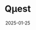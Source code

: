 ---
title: "Qμest"
type: landing
date: 2025-01-25
draft: false

sections:
  - block: hero
    content:
      title: "Qμe[st] research"
      #text: '<span class="text-xl">*Quantitative Ecology in Space and Time*</span>'
      text: | 
        <span class="text-xl">*Quantitative Ecology in Space and Time*</span>
        
        ‎ 
        ‎ 
        ‎‎ 
        ‎ 
        <img src='media/badge_kentucki.png?v=2' alt='Plethodon kentucki' class='w-32 h-auto mx-auto' style='width: 300px; height: auto;'>
      primary_action:
        text: Download CV
        url: https://drive.google.com/uc?export=download&id=1zADCDlIiJlx1vXKQ6NdMLwTZm7E6sS29
      secondary_action:
        text: See publications
        url: https://www.alexbaecher.com/publication/
      announcement:
        text: "🚨 **New preprint**:"
        link:
          text: "Baecher et al. (2025) Science of the Total Environment"
          url: https://ecoevorxiv.org/repository/view/9228/
    design:
      background:
        image:
          filename: log_alt.jpg
          filters:
            brightness: 0.5
          size: cover
          position: center
          parallax: true
          text_color_light: true

  - block: resume-biography
    content:
      username: admin
      # To link to a file, upload it to your `static/uploads/` folder
      #button:
        #url: https://drive.google.com/file/d/1zADCDlIiJlx1vXKQ6NdMLwTZm7E6sS29/view?usp=sharing
    design:
        #filename: 'log_cropped.jpg'
      biography:
        style: ''

  - block: markdown
    content:
      title: "Education"
      text: |
        **Ph.D., Interdisciplinary Ecology** | University of Florida (2024)
         - *Fellowship:* Doctoral Preeminence Research Fellowship
         - [Scheffers lab](https://www.schefferslab.com/) (Dept. Wildlife Ecology and Conservation) 

        **M.Sc., Biology** | Eastern Kentucky University (2017)
         - *Teaching Assistant*: Human Anatomy
         - [Richter lab](https://richterlab.weebly.com/) (Dept. Biology) 

        **B.Sc., Biology** | University of Arkansas (2014)
         - *Research Assistant*
         - [Willson lab](https://www.willsonlab.com/) (Dept. Biology) 


  - block: experience
    content:
      username: admin
    design:
      date_format: 'January 2006'

  - block: collection
    content:
      title: "Research" 
      count: 5
      archive:
        enable: true
        text: "See all projects →"
        link: project/
      filters:
        folders:
          - project
    design:
      view: card
      columns: 2

  - block: collection
    content:
      title: "Publications (since 2024)"
      count: 6
      archive:
        enable: true
        text: "See all publications →"
        link: publication/
      filters:
        folders:
          - publication
    design:
      view: citation
      columns: 2

  - block: collection
    content:
      title: "Select talks"
      count: 3
      archive:
        enable: true
        text: "See all talks →"
        link: talk/
      filters:
        folders:
          - talk
    design:
      view: card
      columns: 2

  - block: collection
    content:
      title: "R sandbox: 📊 Coding Tutorials"
      subtitle: "Data science tutorials and R programming guides"
      count: 2
      archive:
        enable: true
        text: "See all tutorials →"
        link: "post/"
      filters:
        folders:
          - post
    design:
      view: card
      columns: 2

  - block: markdown
    content:
      title: "Teaching & Mentoring"
      text: |

        Whether in a classroom or lab, teaching must be student-centered, holistic, and equitable. By  fostering a supportive, engaging environment and recognizing all of students’ needs  (educational, emotional, and biological), I empower students to demonstrate mastery or seek additional support as needed—an approach known to increase success and enhance well-being.

        <div class="grid grid-cols-1 md:grid-cols-2 gap-6">
          <div>
            <h3>Teaching Philosophy: </h3>
            <p> 
        Evidence-based strategies: 

         - inquiry-based learning through real-world problem-solving

         - hands-on, experiential activities (in the classroom, lab, or field)

         - active learning exercises (e.g., case studies and debates)

         </p>
        </div>
          <div>
            <h3>Mentoring Philosophy:</h3>
            <p>

         Key practices:

         - align students’ academic progress with personal goals and well-being

         - foster independent problem-solving by providing space to explore and reflect

         - encourage outside collaboration and/or mentorship

         </p>
        </div>
        </div>

         ## Student Outcomes
        My students have gone on to pursue careers in academia, state/federal agencies, and the private sector:
        - **Career progression:** 7 students pursued or completed MS (5) and PhD (2) programs and credit my mentorship in shaping their career trajectory
        - **Academic output:** 15 conference presentations, 2 undergraduate theses, and 4 peer-reviewed publications

        ## Recent courses

        ### **Environmental Science** | University of Florida
        *Senior-level course | 2022 -- 2024*
        <img src="/media/EVS_3000L_pic_collage.png" alt="EVS 3000L collage" style="width: 1000px; height: auto;">
        
        A course covering population ecology, habitat management, and conservation strategies for wildlife species. Students learn to apply quantitative methods to real conservation problems.
        
        - **Topics**: Land management, Climate science, social-ecological systems, environmental justice, sustainability, invasive species
        - **Methods**: R programming, GIS analysis, field techniques, technical writing, science communication
        - **Enrollment**: 12 students
        
        [Syllabus (PDF)](https://drive.google.com/file/d/1oqrRQFm-8x6X6gH7MzmizIdZpZrwe3jG/view?usp=sharing) | Teaching R: [pt 1](https://www.alexbaecher.com/post/r-intro/) & [pt 2](https://www.alexbaecher.com/post/r-intro-pt2/)

        ### **Landscape Connectivity Modeling** | Professional workshop
        *Intensive workshop | Spring 2024*

        Hands-on workshop teaching cutting-edge methods for modeling animal movement and landscape connectivity using circuit theory and spatial absorbing Markov chains.
        
        - **Software**: R, Circuitscape, SAMC package
        - **Participants**: 40 researchers from 15 institutions
        - **Focus**: Theory, implementation, and interpretation
        
        [Workshop Materials](https://github.com/your-repo) | [Video Lectures](#) | [Practice Datasets](#)

        ## Select Guest Lectures & Workshops

        - **Salamander Conservation in the Southeastern USA** - University of Florida (Spring 2020)
        - **Connectivity for Species Redistribution** - University of Florida (Spring 2020) 
        - **Expert Elicitation for Invasive Species Management** - University of Florida (2023)
        - **SAMC Connectivity Modeling** - Species on the Move Conference (2023)

        ## Resources: 
        See my **R sandbox** for a 2-part tutorial on R coding:
          - [**Part 1:**](https://www.alexbaecher.com/post/r-intro/)
            - Using functions
            - Help functions
            - Vectors
            - Sequences
            - Data frames
          - [**Part 2:**](https://www.alexbaecher.com/post/r-intro-pt2/)
            - read data from a csv file
            - manipulate a data set
            - join multiple data sets
            - plot data
            - animate figures
            - create for loops

    design:
      columns: '1'
      spacing:
        padding: ["40px", "0", "40px", "0"]
      background:
        color: ''
        text_color_light: false
---